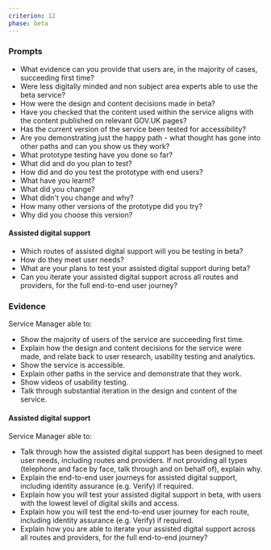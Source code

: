 ```yaml
---
criterion: 12
phase: beta
---
```


### Prompts

* What evidence can you provide that users are, in the majority of cases, succeeding first time?
* Were less digitally minded and non subject area experts able to use the beta service?
* How were the design and content decisions made in beta?
* Have you checked that the content used within the service aligns with the content published on relevant GOV.UK pages?
* Has the current version of the service been tested for accessibility?
* Are you demonstrating just the happy path - what thought has gone into other paths and can you show us they work?
* What prototype testing have you done so far?
* What did and do you plan to test?
* How did and do you test the prototype with end users?
* What have you learnt?
* What did you change?
* What didn't you change and why?
* How many other versions of the prototype did you try?
* Why did you choose this version?

#### Assisted digital support

* Which routes of assisted digital support will you be testing in beta?
* How do they meet user needs?
* What are your plans to test your assisted digital support during beta?
* Can you iterate your assisted digital support across all routes and providers, for the full end-to-end user journey?


### Evidence

Service Manager able to:

* Show the majority of users of the service are succeeding first time.
* Explain how the design and content decisions for the service were made, and relate back to user research, usability testing and analytics.
* Show the service is accessible.
* Explain other paths in the service and demonstrate that they work.
* Show videos of usability testing.
* Talk through substantial iteration in the design and content of the service.


#### Assisted digital support

Service Manager able to:

* Talk through how the assisted digital support has been designed to meet user needs, including routes and providers. If not providing all types (telephone and face by face, talk through and on behalf of), explain why.
* Explain the end-to-end user journeys for assisted digital support, including identity assurance (e.g. Verify) if required.
* Explain how you will test your assisted digital support in beta, with users with the lowest level of digital skills and access.
* Explain how you will test the end-to-end user journey for each route, including identity assurance (e.g. Verify) if required.
* Explain how you are able to iterate your assisted digital support across all routes and providers, for the full end-to-end journey?
